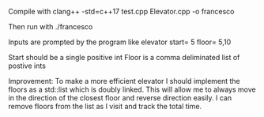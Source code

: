 Compile with 
clang++ -std=c++17 test.cpp Elevator.cpp -o francesco

Then run with 
./francesco 

Inputs are prompted by the program like 
elevator start=
5
floor=
5,10

Start should be a single positive int
Floor is a comma deliminated list of postive ints


Improvement: To make a more efficient elevator I should implement the floors as a std::list which is doubly linked. This will allow me to always move in the direction of the closest floor and reverse direction easily. I can remove floors from the list as I visit and track the total time. 

